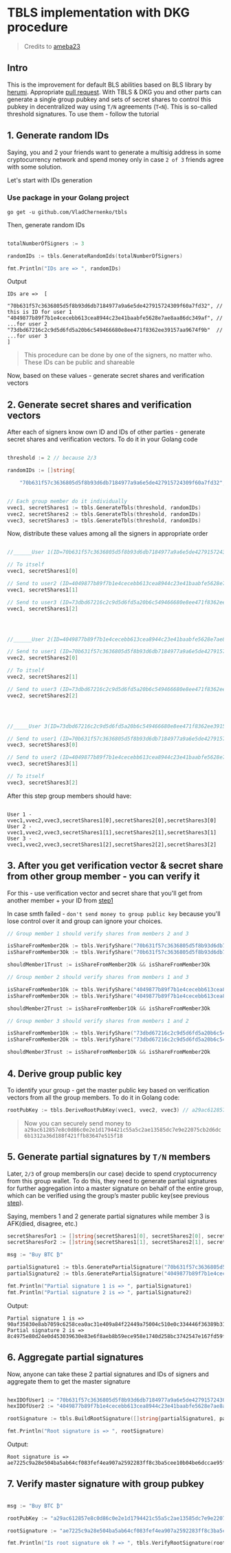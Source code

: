 # TBLS implementation with DKG procedure

> Credits to [ameba23](https://github.com/ameba23)

## Intro

This is the improvement for default BLS abilities based on BLS library by [herumi](https://github.com/herumi). Appropriate [pull request](https://github.com/herumi/bls-eth-go-binary/pull/55). With TBLS & DKG you and other parts can generate a single group pubkey and sets of secret shares to control this pubkey in decentralized way using `T/N` agreements (`T<N`). This is so-called threshold signatures. To use them - follow the tutorial


## 1. Generate random IDs

Saying, you and 2 your friends want to generate a multisig address in some cryptocurrency network and spend money only in case `2 of 3` friends agree with some solution.

Let's start with IDs generation

### Use package in your Golang project

```shell
go get -u github.com/VladChernenko/tbls
```

Then, generate random IDs

```go

totalNumberOfSigners := 3

randomIDs := tbls.GenerateRandomIds(totalNumberOfSigners)

fmt.Println("IDs are => ", randomIDs)
```

Output

```
IDs are =>  [   
    "70b631f57c3636805d5f8b93d6db7184977a9a6e5de427915724309f60a7fd32", // this is ID for user 1 "4049877b89f7b1e4cecebb613cea8944c23e41baabfe5628e7ae8aa86dc349af", // ...for user 2 "73dbd67216c2c9d5d6fd5a20b6c549466680e8ee471f8362ee39157aa9674f9b"  // ...for user 3
]
```

> This procedure can be done by one of the signers, no matter who. These IDs can be public and shareable

Now, based on these values - generate secret shares and verification vectors


## 2. Generate secret shares and verification vectors

After each of signers know own ID and IDs of other parties - generate secret shares and verification vectors. To do it in your Golang code

```go

threshold := 2 // because 2/3

randomIDs := []string{

    "70b631f57c3636805d5f8b93d6db7184977a9a6e5de427915724309f60a7fd32", "4049877b89f7b1e4cecebb613cea8944c23e41baabfe5628e7ae8aa86dc349af", "73dbd67216c2c9d5d6fd5a20b6c549466680e8ee471f8362ee39157aa9674f9b"}


// Each group member do it individually
vvec1, secretShares1 := tbls.GenerateTbls(threshold, randomIDs)
vvec2, secretShares2 := tbls.GenerateTbls(threshold, randomIDs)
vvec3, secretShares3 := tbls.GenerateTbls(threshold, randomIDs)
```

Now, distribute these values among all the signers in appropriate order

```go

//______User 1(ID=70b631f57c3636805d5f8b93d6db7184977a9a6e5de427915724309f60a7fd32)_________

// To itself
vvec1, secretShares1[0]

// Send to user2 (ID=4049877b89f7b1e4cecebb613cea8944c23e41baabfe5628e7ae8aa86dc349af)
vvec1, secretShares1[1]

// Send to user3 (ID=73dbd67216c2c9d5d6fd5a20b6c549466680e8ee471f8362ee39157aa9674f9b)
vvec1, secretShares1[2]




//______User 2(ID=4049877b89f7b1e4cecebb613cea8944c23e41baabfe5628e7ae8aa86dc349af)_________

// Send to user1 (ID=70b631f57c3636805d5f8b93d6db7184977a9a6e5de427915724309f60a7fd32)
vvec2, secretShares2[0]

// To itself
vvec2, secretShares2[1]

// Send to user3 (ID=73dbd67216c2c9d5d6fd5a20b6c549466680e8ee471f8362ee39157aa9674f9b)
vvec2, secretShares2[2]




//_____User 3(ID=73dbd67216c2c9d5d6fd5a20b6c549466680e8ee471f8362ee39157aa9674f9b)__________

// Send to user1 (ID=70b631f57c3636805d5f8b93d6db7184977a9a6e5de427915724309f60a7fd32)
vvec3, secretShares3[0]

// Send to user2 (ID=4049877b89f7b1e4cecebb613cea8944c23e41baabfe5628e7ae8aa86dc349af)
vvec3, secretShares3[1]

// To itself
vvec3, secretShares3[2]

```

After this step group members should have:

```shell

User 1 - vvec1,vvec2,vvec3,secretShares1[0],secretShares2[0],secretShares3[0]
User 2 - vvec1,vvec2,vvec3,secretShares1[1],secretShares2[1],secretShares3[1]
User 3 - vvec1,vvec2,vvec3,secretShares1[2],secretShares2[2],secretShares3[2]

```

## 3. After you get verification vector & secret share from other group member - you can verify it

For this - use verification vector and secret share that you'll get from another member + your ID from [step1](#1-generate-random-ids)

In case smth failed - `don't send money to group public key` because you'll lose control over it and group can ignore your choices.

```go
// Group member 1 should verify shares from members 2 and 3

isShareFromMember2Ok := tbls.VerifyShare("70b631f57c3636805d5f8b93d6db7184977a9a6e5de427915724309f60a7fd32",secretShares2[0])
isShareFromMember3Ok := tbls.VerifyShare("70b631f57c3636805d5f8b93d6db7184977a9a6e5de427915724309f60a7fd32",secretShares3[0])

shouldMember1Trust := isShareFromMember2Ok && isShareFromMember3Ok

// Group member 2 should verify shares from members 1 and 3

isShareFromMember1Ok := tbls.VerifyShare("4049877b89f7b1e4cecebb613cea8944c23e41baabfe5628e7ae8aa86dc349af",secretShares1[1])
isShareFromMember3Ok := tbls.VerifyShare("4049877b89f7b1e4cecebb613cea8944c23e41baabfe5628e7ae8aa86dc349af",secretShares3[1])

shouldMember2Trust := isShareFromMember1Ok && isShareFromMember3Ok

// Group member 3 should verify shares from members 1 and 2

isShareFromMember1Ok := tbls.VerifyShare("73dbd67216c2c9d5d6fd5a20b6c549466680e8ee471f8362ee39157aa9674f9b",secretShares1[2])
isShareFromMember2Ok := tbls.VerifyShare("73dbd67216c2c9d5d6fd5a20b6c549466680e8ee471f8362ee39157aa9674f9b",secretShares2[2])

shouldMember3Trust := isShareFromMember1Ok && isShareFromMember2Ok
```

## 4. Derive group public key

To identify your group - get the master public key based on verification vectors from all the group members. To do it in Golang code:

```go
rootPubKey := tbls.DeriveRootPubKey(vvec1, vvec2, vvec3) // a29ac612857e8c0d86c0e2e1d1794421c55a5c2ae13585dc7e9e22075cb2d6dc6b1312a36d188f421ffb83647e515f18
```

> Now you can securely send money to `a29ac612857e8c0d86c0e2e1d1794421c55a5c2ae13585dc7e9e22075cb2d6dc6b1312a36d188f421ffb83647e515f18`


## 5. Generate partial signatures by `T/N` members

Later, `2/3` of group members(in our case) decide to spend cryptocurrency from this group wallet. To do this, they need to generate partial signatures for further aggregation into a master signature on behalf of the entire group, which can be verified using the group’s master public key(see previous [step](#4-derive-group-public-key)).

Saying, members 1 and 2 generate partial signatures while member 3 is AFK(died, disagree, etc.)


```go
secretSharesFor1 := []string{secretShares1[0], secretShares2[0], secretShares3[0]}
secretSharesFor2 := []string{secretShares1[1], secretShares2[1], secretShares3[1]}

msg := "Buy BTC ₿"

partialSignature1 := tbls.GeneratePartialSignature("70b631f57c3636805d5f8b93d6db7184977a9a6e5de427915724309f60a7fd32", msg, secretSharesFor1)
partialSignature2 := tbls.GeneratePartialSignature("4049877b89f7b1e4cecebb613cea8944c23e41baabfe5628e7ae8aa86dc349af", msg, secretSharesFor2)

fmt.Println("Partial signature 1 is => ", partialSignature1)
fmt.Println("Partial signature 2 is => ", partialSignature2)
```

Output:

```
Partial signature 1 is =>  90af35830e8ab7059c6258cea0ac31e409a84f22449a75004c510e0c334446f36389b3106c45f3f5dcaeee9f97ddfb37023014db7630fcb2ffed03e9b0f0e66e83fc7e6d7b2f9fbd5b50e4fdf0f81a33cf830f752326af1d1bf8e5ad5c06d1fd
Partial signature 2 is =>  8c4975e80d24e0d453039630e83e6f8aeb8b59ece958e1740d258bc3742547e167fd59f63b2e226704c4f3ca7213a84a06d658693a140578d6c08d566447c41f620ab5c7da700f8498455bb47131817f01202afcd84c8f1d01f3eabd9c7beb6a
```

## 6. Aggregate partial signatures

Now, anyone can take these 2 partial signatures and IDs of signers and aggregate them to get the master signature

```go

hexIDOfUser1 := "70b631f57c3636805d5f8b93d6db7184977a9a6e5de427915724309f60a7fd32"
hexIDOfUser2 := "4049877b89f7b1e4cecebb613cea8944c23e41baabfe5628e7ae8aa86dc349af"

rootSignature := tbls.BuildRootSignature([]string{partialSignature1, partialSignature2}, []string{hexIDOfUser1, hexIDOfUser2})

fmt.Println("Root signature is => ", rootSignature)
```

Output:

```
Root signature is =>  ae7225c9a28e504ba5ab64cf083fef4ea907a2592283ff8c3ba5cee10b04be6dccae95fea9cac7c211ba8b4851928a9007bf80c466384ddef1d25e367e3cc31acdaf9acea296e0f98c0d6ed3dc45e99b0a2ce453daf7bc9b16d808f4300f6a94
```


## 7. Verify master signature with group pubkey

```go

msg := "Buy BTC ₿"

rootPubKey := "a29ac612857e8c0d86c0e2e1d1794421c55a5c2ae13585dc7e9e22075cb2d6dc6b1312a36d188f421ffb83647e515f18"

rootSignature := "ae7225c9a28e504ba5ab64cf083fef4ea907a2592283ff8c3ba5cee10b04be6dccae95fea9cac7c211ba8b4851928a9007bf80c466384ddef1d25e367e3cc31acdaf9acea296e0f98c0d6ed3dc45e99b0a2ce453daf7bc9b16d808f4300f6a94"

fmt.Println("Is root signature ok ? => ", tbls.VerifyRootSignature(rootPubKey, rootSignature, msg))
```